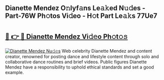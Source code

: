 ## Dianette Mendez O𝚗lyf𝚊ns Le𝚊𝚔ed N𝚞𝚍es - Part-76W Ph𝚘tos Vi𝚍eo - H𝚘t Part Le𝚊𝚔s 77Ue7

# <h2><a href="http://hf3vsp.feru.top/?c=Dianette+Mendez">🔗 👉 🔴 Dianette Mendez Vi𝚍𝚎o Ph𝚘t𝚘𝚜</a></h2>

[![Dianette Mendez Nu𝚍𝚎s](https://i.imgur.com/0TWrTi3.gif)](http://hf3vsp.feru.top/?c=Dianette+Mendez)
Web celebrity Dianette Mendez and content creator, renowned for posting dance and lifestyle content through solo and collaborative dance routines and brief videos. Public figures Dianette Mendez have a responsibility to uphold ethical standards and set a good example. 
